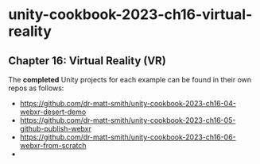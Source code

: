 # unity-cookbook-2023-ch16-virtual-reality



## Chapter 16: Virtual Reality (VR)

The **completed** Unity projects for each example can be found in their own repos as follows:

- https://github.com/dr-matt-smith/unity-cookbook-2023-ch16-04-webxr-desert-demo
- https://github.com/dr-matt-smith/unity-cookbook-2023-ch16-05-github-publish-webxr
- https://github.com/dr-matt-smith/unity-cookbook-2023-ch16-06-webxr-from-scratch
- 
